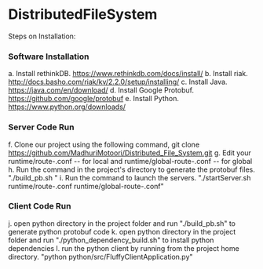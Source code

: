 # DistributedFileSystem

Steps on Installation:

### Software Installation ###
a. Install rethinkDB. https://www.rethinkdb.com/docs/install/
b. Install riak. http://docs.basho.com/riak/kv/2.2.0/setup/installing/
c. Install Java. https://java.com/en/download/
d. Install Google Protobuf. https://github.com/google/protobuf
e. Install Python. https://www.python.org/downloads/

### Server Code Run ###
f. Clone our project using the following command, git clone https://github.com/MadhuriMotoori/Distributed_File_System.git
g. Edit your runtime/route-<server-id>.conf -- for local and runtime/global-route-<server-id>.conf -- for global
h. Run the command in the project's directory to generate the protobuf files. "./build_pb.sh <path-to-protobuf>"
i. Run the command to launch the servers. "./startServer.sh runtime/route-<server-id>.conf runtime/global-route-<server-id>.conf"

### Client Code Run ###
j. open python directory in the project folder and run "./build_pb.sh" to generate python protobuf code
k. open python directory in the project folder and run "./python_dependency_build.sh" to install python dependencies
l. run the python client by running from the project home directory. "python python/src/FluffyClientApplication.py"
